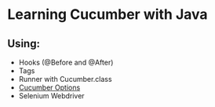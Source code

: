 # Learning Cucumber with Java

## Using:
* Hooks (@Before and @After)
* Tags
* Runner with Cucumber.class
* [Cucumber Options](http://toolsqa.com/cucumber/cucumber-options/)
* Selenium Webdriver

